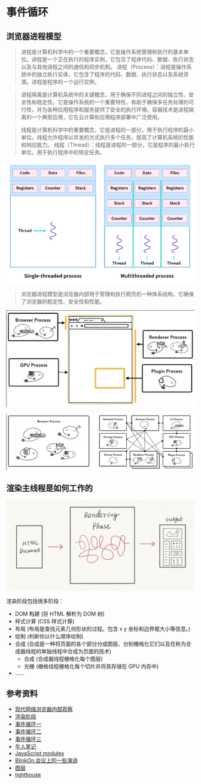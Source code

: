 # 事件循环
## 浏览器进程模型
> 进程是计算机科学中的一个重要概念，它是操作系统管理和执行的基本单位。进程是一个正在执行的程序实例，它包含了程序代码、数据、执行状态以及与其他进程之间的通信和同步机制。
> 进程（Process）：进程是操作系统中的独立执行实体，它包含了程序的代码、数据、执行状态以及系统资源。进程是程序的一个运行实例。

> 进程隔离是计算机系统中的关键概念，用于确保不同进程之间的独立性、安全性和稳定性。它是操作系统的一个重要特性，有助于确保多任务处理的可行性，并为各种应用程序和服务提供了安全的执行环境。容器技术是进程隔离的一个典型应用，它在云计算和应用程序部署中广泛使用。

> 线程是计算机科学中的重要概念，它是进程的一部分，用于执行程序的最小单位。线程允许程序以并发的方式执行多个任务，提高了计算机系统的性能和响应能力。
> 线程（Thread）：线程是进程的一部分，它是程序的最小执行单位，用于执行程序中的特定任务。

![进程和线程](../../images/process-thread.png)

> 浏览器进程模型是浏览器内部用于管理和执行网页的一种体系结构，它确保了浏览器的稳定性、安全性和性能。

![不同的进程指向浏览器 UI 的不同部分](../../images/DifferentProcessesPointingDifferentParts.png)

![浏览器进程](../../images/browserProcess.png)

## 渲染主线程是如何工作的
![](../../images/BrowserRenderingPhase.png)

渲染阶段包括很多阶段：
* DOM 构建 (将 HTML 解析为 DOM 树)
* 样式计算 (CSS 样式计算)
* 布局 (布局是查找元素几何形状的过程。包含 x y 坐标和边界框大小等信息。)
* 绘制 (判断你以什么顺序绘制)
* 合成 (合成是一种将页面的各个部分分成图层、分别栅格化它们以及在称为合成器线程的单独线程中合成为页面的技术)
  * 合成 (合成器线程栅格化每个图层)
  * 光栅 (栅格线程栅格化每个切片并将其存储在 GPU 内存中)
* ......

## 参考资料
* [现代网络浏览器内部观察](https://developer.chrome.com/blog/inside-browser-part1/#browser-architecture)
* [渲染阶段](https://cabulous.medium.com/how-does-browser-work-in-2019-part-iii-rendering-phase-i-850c8935958f)
* [事件循环一](https://dev.to/lydiahallie/javascript-visualized-event-loop-3dif)
* [事件循环二](https://www.webdevolution.com/blog/Javascript-Event-Loop-Explained)
* [事件循环三](https://dev.to/lydiahallie/javascript-visualized-promises-async-await-5gke)
* [牛人笔记](https://mathiasbynens.be/)
* [JavaScript modules](https://v8.dev/features/modules)
* [BlinkOn 会议上的一些演讲](https://www.youtube.com/watch?v=Y5Xa4H2wtVA)
* [图层](https://blog.logrocket.com/eliminate-content-repaints-with-the-new-layers-panel-in-chrome-e2c306d4d752/?gi=cd6271834cea)
* [lighthouse](https://developer.chrome.com/docs/lighthouse/overview/)